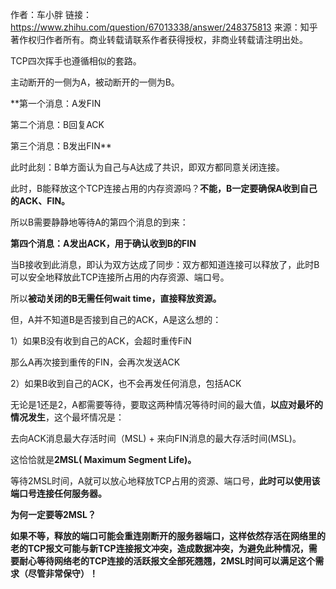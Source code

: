 作者：车小胖
链接：https://www.zhihu.com/question/67013338/answer/248375813
来源：知乎
著作权归作者所有。商业转载请联系作者获得授权，非商业转载请注明出处。



TCP四次挥手也遵循相似的套路。

主动断开的一侧为A，被动断开的一侧为B。

**第一个消息：A发FIN

第二个消息：B回复ACK

第三个消息：B发出FIN**

此时此刻：B单方面认为自己与A达成了共识，即双方都同意关闭连接。

此时，B能释放这个TCP连接占用的内存资源吗？**不能，B一定要确保A收到自己的ACK、FIN。**

所以B需要静静地等待A的第四个消息的到来：

**第四个消息：A发出ACK，用于确认收到B的FIN**

当B接收到此消息，即认为双方达成了同步：双方都知道连接可以释放了，此时B可以安全地释放此TCP连接所占用的内存资源、端口号。

所以**被动关闭的B无需任何wait time，直接释放资源。**

但，A并不知道B是否接到自己的ACK，A是这么想的：

1）如果B没有收到自己的ACK，会超时重传FiN

那么A再次接到重传的FIN，会再次发送ACK

2）如果B收到自己的ACK，也不会再发任何消息，包括ACK

无论是1还是2，A都需要等待，要取这两种情况等待时间的最大值，**以应对最坏的情况发生**，这个最坏情况是：

去向ACK消息最大存活时间（MSL) + 来向FIN消息的最大存活时间(MSL)。

这恰恰就是**2MSL( Maximum Segment Life)。**

等待2MSL时间，A就可以放心地释放TCP占用的资源、端口号，**此时可以使用该端口号连接任何服务器。**

**为何一定要等2MSL？**

**如果不等，释放的端口可能会重连刚断开的服务器端口，这样依然存活在网络里的老的TCP报文可能与新TCP连接报文冲突，造成数据冲突，为避免此种情况，需要耐心等待网络老的TCP连接的活跃报文全部死翘翘，2MSL时间可以满足这个需求（尽管非常保守）！**